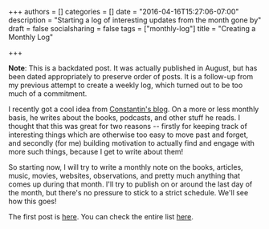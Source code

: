 +++
authors = []
categories = []
date = "2016-04-16T15:27:06-07:00"
description = "Starting a log of interesting updates from the month gone by"
draft = false
socialsharing = false
tags = ["monthly-log"]
title = "Creating a Monthly Log"

+++

**Note**: This is a backdated post. It was actually published in August, but has been dated appropriately to preserve order of posts. It is a follow-up from my previous attempt to create a weekly log, which turned out to be too much of a commitment.

I recently got a cool idea from [Constantin's blog](http://thirld.com/blog/). On a more or less monthly basis, he writes about the books, podcasts, and other stuff he reads. I thought that this was great for two reasons -- firstly for keeping track of interesting things which are otherwise too easy to move past and forget, and secondly (for me) building motivation to actually find and engage with more such things, because I get to write about them!

So starting now, I will try to write a monthly note on the books, articles, music, movies, websites, observations, and pretty much anything that comes up during that month. I'll try to publish on or around the last day of the month, but there's no pressure to stick to a strict schedule. We'll see how this goes!

The first post is [here](/blog/monthly-2016-04). You can check the entire list [here](/monthly-log).